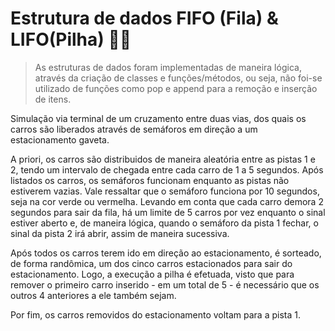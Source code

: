 # Estrutura de dados FIFO (Fila) & LIFO(Pilha) 🚗🚦
> As estruturas de dados foram implementadas de maneira lógica, através da criação de classes e funções/métodos, ou seja, não foi-se utilizado de funções como pop e append para a remoção e inserção de itens.

Simulação via terminal de um cruzamento entre duas vias, dos quais os carros são liberados através de semáforos em direção a um estacionamento gaveta. 

A priori, os carros são distribuidos de maneira aleatória entre as pistas 1 e 2, tendo um intervalo de chegada entre cada carro de 1 a 5 segundos. Após listados os carros, os semáforos funcionam enquanto as pistas não estiverem vazias. Vale ressaltar que o semáforo funciona por 10 segundos, seja na cor verde ou vermelha. Levando em conta que cada carro demora 2 segundos para sair da fila, há um limite de 5 carros por vez enquanto o sinal estiver aberto e, de maneira lógica, quando o semáforo da pista 1 fechar, o sinal da pista 2 irá abrir, assim de maneira sucessiva.

Após todos os carros terem ido em direção ao estacionamento, é sorteado, de forma randômica, um dos cinco carros estacionados para sair do estacionamento. Logo, a execução a pilha é efetuada, visto que para remover o primeiro carro inserido - em um total de 5 - é necessário que os outros 4 anteriores a ele também sejam. 

Por fim, os carros removidos do estacionamento voltam para a pista 1.
